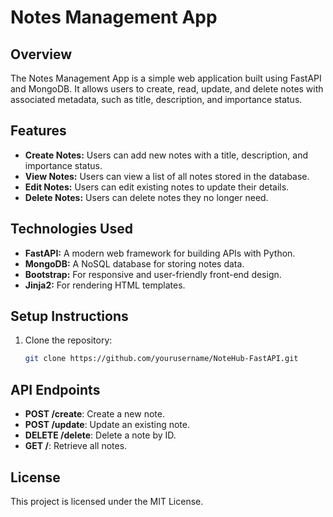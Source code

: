# Notes Management App

## Overview
The Notes Management App is a simple web application built using FastAPI and MongoDB. It allows users to create, read, update, and delete notes with associated metadata, such as title, description, and importance status.

## Features
- **Create Notes:** Users can add new notes with a title, description, and importance status.
- **View Notes:** Users can view a list of all notes stored in the database.
- **Edit Notes:** Users can edit existing notes to update their details.
- **Delete Notes:** Users can delete notes they no longer need.

## Technologies Used
- **FastAPI:** A modern web framework for building APIs with Python.
- **MongoDB:** A NoSQL database for storing notes data.
- **Bootstrap:** For responsive and user-friendly front-end design.
- **Jinja2:** For rendering HTML templates.

## Setup Instructions
1. Clone the repository:
   ```bash
   git clone https://github.com/yourusername/NoteHub-FastAPI.git

## API Endpoints
- **POST /create**: Create a new note.
- **POST /update**: Update an existing note.
- **DELETE /delete**: Delete a note by ID.
- **GET /**: Retrieve all notes.

## License
This project is licensed under the MIT License.
